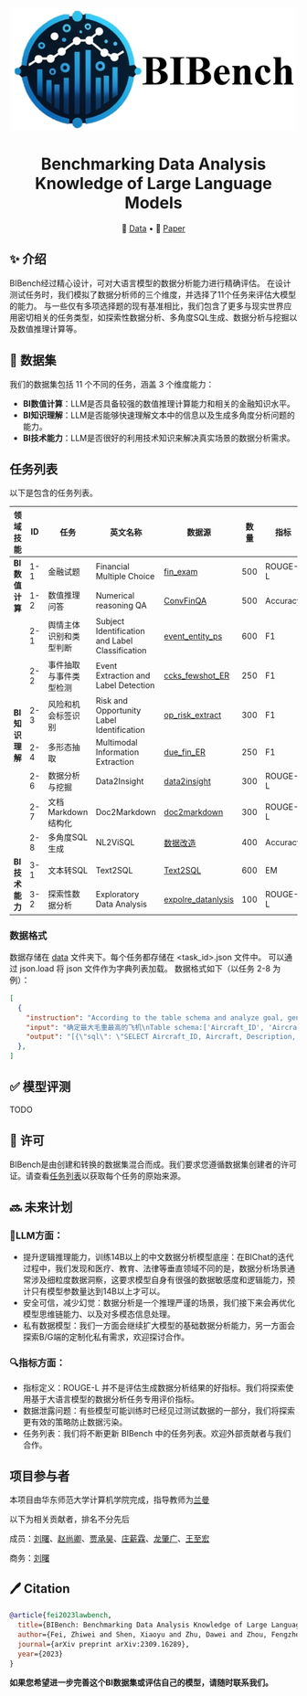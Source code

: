 <div align = center>
    <img width = '500' height = '215' src = './images/BIBenchLogo_white.png'>
</div>

<h1 align="center">Benchmarking Data Analysis Knowledge of Large Language Models</h1> </center>

<p align="center">
    📖 <a href="" target="_blank">Data</a> •   📃 <a href="" target="_blank">Paper</a> 
</p>


## ✨ 介绍
BIBench经过精心设计，可对大语言模型的数据分析能力进行精确评估。
在设计测试任务时，我们模拟了数据分析师的三个维度，并选择了11个任务来评估大模型的能力。
与一些仅有多项选择题的现有基准相比，我们包含了更多与现实世界应用密切相关的任务类型，如探索性数据分析、多角度SQL生成、数据分析与挖掘以及数值推理计算等。

## 📖 数据集
我们的数据集包括 11 个不同的任务，涵盖 3 个维度能力：
- **BI数值计算**：LLM是否具备较强的数值推理计算能力和相关的金融知识水平。
- **BI知识理解**：LLM是否能够快速理解文本中的信息以及生成多角度分析问题的能力。
- **BI技术能力**：LLM是否很好的利用技术知识来解决真实场景的数据分析需求。


## 任务列表

以下是包含的任务列表。

<table class="tg">
<thead>
  <tr>
    <th class="tg-0pky">领域技能</th>
    <th class="tg-0pky">ID</th>
    <th class="tg-0pky">任务</th>
    <th class="tg-0pky">英文名称</th>
    <th class="tg-0pky">数据源</th>
    <th class="tg-0pky">数量</th>
    <th class="tg-0pky">指标</th>
     <th class="tg-0pky">类型</th>
  </tr>
</thead>
<tbody>
  <tr>
    <td class="tg-lboi" rowspan="2"><b>BI数值计算</b></td>
    <td class="tg-qdov">1-1</td>
    <td class="tg-qdov">金融试题</td>
    <td class="tg-qdov">Financial Multiple Choice</td>
    <td class="tg-qdov"><a href="https://huggingface.co/datasets/Duxiaoman-DI/FinCorpus/tree/main">fin_exam</a></td>
    <td class="tg-qdov">500</td>
    <td class="tg-qdov">ROUGE-L</td>
    <td class="tg-qdov">生成</td>
  </tr>
  <tr>
    <td class="tg-0pky">1-2</td>
    <td class="tg-qdov">数值推理问答</td>
    <td class="tg-qdov">Numerical reasoning QA</td>
    <td class="tg-0pky"><a href="https://github.com/czyssrs/ConvFinQA">ConvFinQA</a></td>
    <td class="tg-0pky">500</td>
    <td class="tg-0pky">Accuracy</td>
   <td class="tg-0pky">生成</td>
  </tr>
  <tr>
    <td class="tg-lboi" rowspan="7"><b>BI知识理解</b></td>
    <td class="tg-0pky">2-1</td>
    <td class="tg-0pky">舆情主体识别和类型判断</td>
    <td class="tg-0pky">Subject Identification and Label Classification</td>
    <td class="tg-0pky"><a href="https://tianchi.aliyun.com/dataset/111209">event_entity_ps</a></td>
    <td class="tg-0pky">600</td>
    <td class="tg-0pky">F1</td>
     <td class="tg-0pky">生成</td>
  </tr>
  <tr>
    <td class="tg-0pky">2-2</td>
    <td class="tg-0pky">事件抽取与事件类型检测</td>
    <td class="tg-0pky">Event Extraction and Label Detection</td>
    <td class="tg-0pky"><a href="https://www.biendata.xyz/competition/ccks_2020_3/">ccks_fewshot_ER</a></td>
    <td class="tg-0pky">250</td>
    <td class="tg-0pky">F1</td>
     <td class="tg-0pky">生成</td>
  </tr>
  <tr>
    <td class="tg-0pky">2-3</td>
    <td class="tg-0pky">风险和机会标签识别</td>
    <td class="tg-0pky">Risk and Opportunity Label Identification</td>
    <td class="tg-0pky"><a href="">op_risk_extract</a></td>
    <td class="tg-0pky">300</td>
    <td class="tg-0pky">F1</td>
     <td class="tg-0pky">生成</td>
  </tr>
  <tr>
    <td class="tg-0pky">2-4</td>
    <td class="tg-0pky">多形态抽取</td>
    <td class="tg-0pky">Multimodal Information Extraction</td>
    <td class="tg-0pky"><a href="https://aistudio.baidu.com/competition/detail/65/0/introduction">due_fin_ER</a></td>
    <td class="tg-0pky">250</td>
    <td class="tg-0pky">F1</td>
     <td class="tg-0pky">生成</td>
  </tr>
  <tr>
    <td class="tg-0pky">2-6</td>
    <td class="tg-0pky">数据分析与挖掘</td>
    <td class="tg-0pky">Data2Insight</td>
    <td class="tg-0pky"><a href="">data2insight</a></td>
    <td class="tg-0pky">300</td>
    <td class="tg-0pky">ROUGE-L</td>
     <td class="tg-0pky">生成</td>
  </tr>
  <tr>
    <td class="tg-0pky">2-7</td>
    <td class="tg-0pky">文档Markdown结构化</td>
    <td class="tg-0pky">Doc2Markdown</td>
    <td class="tg-0pky"><a href="">doc2markdown</a></td>
    <td class="tg-0pky">300</td>
    <td class="tg-0pky">ROUGE-L</td>
     <td class="tg-0pky">生成</td>
  </tr>
  <tr>
    <td class="tg-0pky">2-8</td>
    <td class="tg-qdov">多角度SQL生成</td>
    <td class="tg-qdov">NL2ViSQL</td>
      <td class="tg-0pky"><a href="">数据改造</a></td>
      <td class="tg-0pky">400</td>
    <td class="tg-0pky">Accuracy</td>
     <td class="tg-0pky">生成</td>
  </tr>
  <tr>
    <td class="tg-lboi" rowspan="2"><b>BI技术能力</b></td>
    <td class="tg-0pky">3-1</td>
    <td class="tg-0pky">文本转SQL</td>
    <td class="tg-0pky">Text2SQL</td>
    <td class="tg-0pky"><a href="">Text2SQL</a></td>
    <td class="tg-0pky">600</td>
    <td class="tg-0pky">EM</td>
     <td class="tg-0pky">生成</td>
  </tr>
  <tr>
    <td class="tg-0pky">3-2</td>
    <td class="tg-0pky">探索性数据分析</td>
    <td class="tg-0pky">Exploratory Data Analysis</td>
    <td class="tg-0pky"><a href="https://github.com/LiuHC0428/LAW-GPT">expolre_datanlysis</a></td>
    <td class="tg-0pky">100</td>
    <td class="tg-0pky">ROUGE-L</td>
     <td class="tg-0pky">生成</td>
  </tr>
</tbody>
</table>

### 数据格式
数据存储在 [data](https://github.com/cubenlp/BIBench/tree/main/BiBench)  文件夹下。每个任务都存储在 <task_id>.json 文件中。
可以通过 json.load 将 json 文件作为字典列表加载。
数据格式如下（以任务 2-8 为例）：
```json
[
  {
    "instruction": "According to the table schema and analyze goal, generate several SQL queries whose results can be view in one of the following chart type:\n['Table', 'LineChart', 'BarChart', 'IndicatorValue'] and respond in the following json format:\n\"[\n {{\n \"sql\": \"data analysis SQL\",\n \"title\": \"Data Analysis Title\",\n \"showcase\": \"What type of charts to show\",\n \"thoughts\": \"Current thinking and value of data analysis\"\n }}\n]",
    "input": "确定最大毛重最高的飞机\nTable schema:['Aircraft_ID', 'Aircraft', 'Description', 'Max_Gross_Weight', 'Total_disk_area', 'Max_disk_Loading']",
    "output": "[{\"sql\": \"SELECT Aircraft_ID, Aircraft, Description, Max_Gross_Weight FROM Aircraft ORDER BY Max_Gross_Weight DESC LIMIT 1\", \"title\": \"Aircraft with Maximum Gross Weight\", \"showcase\": \"Table\", \"thoughts\": \"通过查询飞机的最大起飞重量来找出最大的飞机。为了实现这个目标，我们选择从飞机数据库中选择飞机ID，飞机名称，描述和最大起飞重量字段，并按照最大起飞重量进行降序排序，然后只选择最大重量的那一架飞机。这个分析通过直接展示表格结果形式最为直观。\"}, {\"sql\": \"SELECT AVG(Max_Gross_Weight), AVG(Total_disk_area), AVG(Max_disk_Loading) FROM Aircraft\", \"title\": \"Statistics of key features\", \"showcase\": \"Table\", \"thoughts\": \"通过计算各航空器的总平均最大载重，总磁盘面积和最大磁盘载荷，我们可以得到重要特征的平均统计数据。这对于理解整体航空器性能具有重要指导价值。此分析结果适合表格形式展示，利于读者快速获取关键数据。\"}]"
  },
]
```

## ✅ 模型评测
TODO


## 📌 许可
BIBench是由创建和转换的数据集混合而成。我们要求您遵循数据集创建者的许可证。请查看[任务列表](https://github.com/cubenlp/BIBench/blob/main/README.md#任务列表)以获取每个任务的原始来源。



## 🔜 未来计划
### 🤖LLM方面：
- 提升逻辑推理能力，训练14B以上的中文数据分析模型底座：在BIChat的迭代过程中，我们发现和医疗、教育、法律等垂直领域不同的是，数据分析场景通常涉及细粒度数据洞察，这要求模型自身有很强的数据敏感度和逻辑能力，预计只有模型参数量达到14B以上才可以。
- 安全可信，减少幻觉：数据分析是一个推理严谨的场景，我们接下来会再优化模型思维链能力、以及对多模态信息处理。
- 私有数据模型：我们一方面会继续扩大模型的基础数据分析能力，另一方面会探索B/G端的定制化私有需求，欢迎探讨合作。
### 🔍指标方面：
- 指标定义：ROUGE-L 并不是评估生成数据分析结果的好指标。我们将探索使用基于大语言模型的数据分析任务专用评价指标。
- 数据泄露问题：有些模型可能训练时已经见过测试数据的一部分，我们将探索更有效的策略防止数据污染。
- 任务列表：我们将不断更新 BIBench 中的任务列表。欢迎外部贡献者与我们合作。



## 项目参与者

本项目由华东师范大学计算机学院完成，指导教师为[兰曼](https://faculty.ecnu.edu.cn/_s16/lm2/main.psp)

以下为相关贡献者，排名不分先后

成员：[刘曙](https://github.com/yysirs)、[赵尚卿]()、[贾承昊]()、[庄薪霖]()、[龙肇广]()、[王至宏]()

商务：[刘曙](1554987494@qq.com)


## 🖊️ Citation

```bibtex
@article{fei2023lawbench,
  title={BIBench: Benchmarking Data Analysis Knowledge of Large Language Models},
  author={Fei, Zhiwei and Shen, Xiaoyu and Zhu, Dawei and Zhou, Fengzhe and Han, Zhuo and Zhang, Songyang and Chen, Kai and Shen, Zongwen and Ge, Jidong},
  journal={arXiv preprint arXiv:2309.16289},
  year={2023}
}
```



**如果您希望进一步完善这个BI数据集或评估自己的模型，请随时联系我们。**